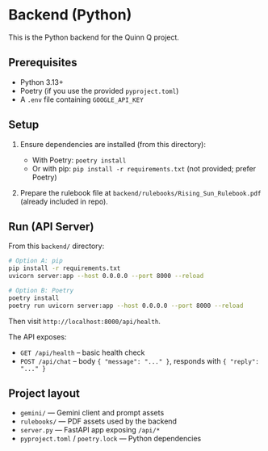 # Backend (Python)

This is the Python backend for the Quinn Q project.

## Prerequisites
- Python 3.13+
- Poetry (if you use the provided `pyproject.toml`)
- A `.env` file containing `GOOGLE_API_KEY`

## Setup
1. Ensure dependencies are installed (from this directory):
   - With Poetry: `poetry install`
   - Or with pip: `pip install -r requirements.txt` (not provided; prefer Poetry)

2. Prepare the rulebook file at `backend/rulebooks/Rising_Sun_Rulebook.pdf` (already included in repo).

## Run (API Server)
From this `backend/` directory:

```bash
# Option A: pip
pip install -r requirements.txt
uvicorn server:app --host 0.0.0.0 --port 8000 --reload

# Option B: Poetry
poetry install
poetry run uvicorn server:app --host 0.0.0.0 --port 8000 --reload
```

Then visit `http://localhost:8000/api/health`.

The API exposes:
- `GET /api/health` – basic health check
- `POST /api/chat` – body `{ "message": "..." }`, responds with `{ "reply": "..." }`

## Project layout
- `gemini/` — Gemini client and prompt assets
- `rulebooks/` — PDF assets used by the backend
- `server.py` — FastAPI app exposing `/api/*`
- `pyproject.toml` / `poetry.lock` — Python dependencies
